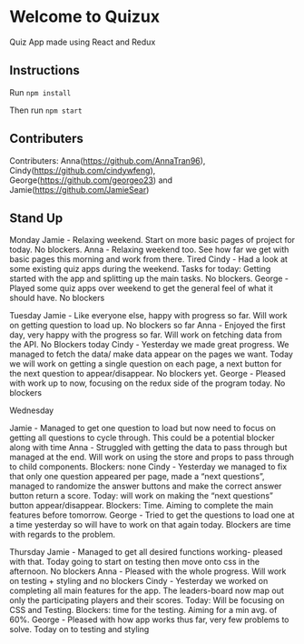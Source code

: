 # Welcome to Quizux

Quiz App made using React and Redux

## Instructions

Run `npm install`

Then run `npm start`


## Contributers

Contributers: Anna(https://github.com/AnnaTran96), Cindy(https://github.com/cindywfeng), George(https://github.com/georgeo23) and Jamie(https://github.com/JamieSear)

## Stand Up
Monday
Jamie - Relaxing weekend. Start on more basic pages of project for today. No blockers.
Anna - Relaxing weekend too. See how far we get with basic pages this morning and work from there. Tired
Cindy - Had a look at some existing quiz apps during the weekend. Tasks for today: Getting started with the app and splitting up the main tasks. No blockers.
George - Played some quiz apps over weekend to get the general feel of what it should have. No blockers

Tuesday
Jamie -  Like everyone else, happy with progress so far. Will work on getting question to load up. No blockers so far
Anna - Enjoyed the first day, very happy with the progress so far. Will work on fetching data from the API. No Blockers today
Cindy - Yesterday we made great progress. We managed to fetch the data/ make data appear on the pages we want. Today we will work on getting a single question on each page, a next button for the next question to appear/disappear. No blockers yet.
George - Pleased with work up to now, focusing on the redux side of the program today. No blockers

Wednesday

Jamie - Managed to get one question to load but now need to focus on getting all questions to cycle through. This could be a potential blocker along with time
Anna - Struggled with getting the data to pass through but managed at the end. Will work on using the store and props to pass through to child components. Blockers: none
Cindy -  Yesterday we managed to fix that only one question appeared per page, made a “next questions”, managed to randomize the answer buttons and make the correct answer button return a score. Today: will work on making the “next questions” button appear/disappear. Blockers: Time. Aiming to complete the main features before tomorrow.
George - Tried to get the questions to load one at a time yesterday so will have to work on that again today. Blockers are time with regards to the problem.

Thursday
Jamie - Managed to get all desired functions working- pleased with that. Today going to start on testing then move onto css in the afternoon. No blockers
Anna - Pleased with the whole progress. Will work on testing + styling and no blockers
Cindy - Yesterday we worked on completing all main features for the app. The leaders-board now map out only the participating players and their scores. Today: Will be focusing on CSS and Testing. Blockers: time for the testing. Aiming for a min avg. of 60%.
George - Pleased with how app works thus far, very few problems to solve. Today on to testing and styling
